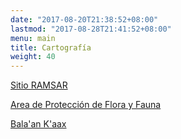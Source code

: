 ```yaml
---
date: "2017-08-20T21:38:52+08:00"
lastmod: "2017-08-28T21:41:52+08:00"
menu: main
title: Cartografía
weight: 40
---
```




[Sitio RAMSAR](https://rsis.ramsar.org/ "Cobertura area 131,610 ha")

[Area de Protección de Flora y Fauna](https://simec.conanp.gob.mx/ficha.php?anp=45&reg=9 "Superficie: 128,390.15 ha")



[Bala'an K'aax](https://rsis.ramsar.org/RISapp/files/40134188/pictures/MX1332map.pdf?language=es)